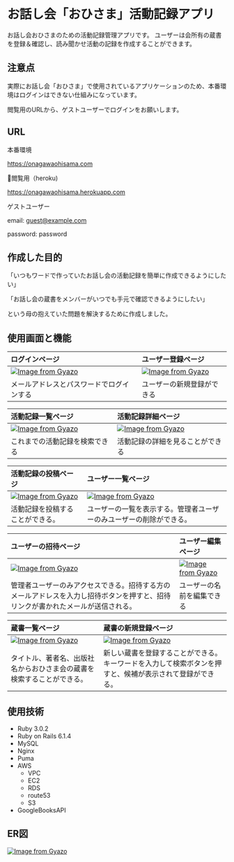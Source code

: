 # お話し会「おひさま」活動記録アプリ
お話し会おひさまのための活動記録管理アプリです。
ユーザーは会所有の蔵書を登録＆確認し、読み聞かせ活動の記録を作成することができます。

## 注意点
実際にお話し会「おひさま」で使用されているアプリケーションのため、本番環境はログインはできない仕組みになっています。

閲覧用のURLから、ゲストユーザーでログインをお願いします。
 
## URL
本番環境
  
https://onagawaohisama.com

閲覧用（heroku)
  
https://onagawaohisama.herokuapp.com
 
ゲストユーザー

email: guest@example.com

password: password

## 作成した目的
「いつもワードで作っていたお話し会の活動記録を簡単に作成できるようにしたい」

「お話し会の蔵書をメンバーがいつでも手元で確認できるようにしたい」

という母の抱えていた問題を解決するために作成しました。  

## 使用画面と機能
| ログインページ | ユーザー登録ページ |
| :--- | :--- |
| [![Image from Gyazo](https://i.gyazo.com/cd3dbd9ad93a4b53230105109a2d15ed.png)](https://gyazo.com/cd3dbd9ad93a4b53230105109a2d15ed) | [![Image from Gyazo](https://i.gyazo.com/281a204374054eccdceb39551c7076a9.png)](https://gyazo.com/281a204374054eccdceb39551c7076a9) |
| メールアドレスとパスワードでログインする | ユーザーの新規登録ができる |

| 活動記録一覧ページ | 活動記録詳細ページ |
| :--- | :--- |
| [![Image from Gyazo](https://i.gyazo.com/4865d4c9d318fab1ab72ca56cc631950.png)](https://gyazo.com/4865d4c9d318fab1ab72ca56cc631950) | [![Image from Gyazo](https://i.gyazo.com/11ad1084751ce4c45056174926f06366.png)](https://gyazo.com/11ad1084751ce4c45056174926f06366) |
| これまでの活動記録を検索できる | 活動記録の詳細を見ることができる |
  
| 活動記録の投稿ページ | ユーザー一覧ページ |
| :--- | :--- |
| [![Image from Gyazo](https://i.gyazo.com/1956782160ccce315f5795c8d876792d.png)](https://gyazo.com/1956782160ccce315f5795c8d876792d) | [![Image from Gyazo](https://i.gyazo.com/8f560205687689d44d5d21bfd2d44d85.png)](https://gyazo.com/8f560205687689d44d5d21bfd2d44d85) |
| 活動記録を投稿することができる。 | ユーザーの一覧を表示する。管理者ユーザーのみユーザーの削除ができる。 |
  
| ユーザーの招待ページ | ユーザー編集ページ |
| :--- | :--- |
| [![Image from Gyazo](https://i.gyazo.com/60cc7a5913e7574e520239238088086e.png)](https://gyazo.com/60cc7a5913e7574e520239238088086e) | [![Image from Gyazo](https://i.gyazo.com/7aeb8cdc6baa0344fd9242f47badcefc.png)](https://gyazo.com/7aeb8cdc6baa0344fd9242f47badcefc) |
| 管理者ユーザーのみアクセスできる。招待する方のメールアドレスを入力し招待ボタンを押すと、招待リンクが書かれたメールが送信される。 | ユーザーの名前を編集できる |
  
| 蔵書一覧ページ | 蔵書の新規登録ページ |
| :--- | :--- |
| [![Image from Gyazo](https://i.gyazo.com/85dc532da8e2bea34ecd0a38cf7a458c.png)](https://gyazo.com/85dc532da8e2bea34ecd0a38cf7a458c) | [![Image from Gyazo](https://i.gyazo.com/0b00e2862ebb2517840effdcd9792f6e.png)](https://gyazo.com/0b00e2862ebb2517840effdcd9792f6e) |
| タイトル、著者名、出版社名からおひさま会の蔵書を検索することができる。 | 新しい蔵書を登録することができる。キーワードを入力して検索ボタンを押すと、候補が表示されて登録ができる。|

## 使用技術 

* Ruby 3.0.2
* Ruby on Rails 6.1.4
* MySQL
* Nginx
* Puma
* AWS
  * VPC
  * EC2
  * RDS
  * route53
  * S3
* GoogleBooksAPI

## ER図
[![Image from Gyazo](https://i.gyazo.com/e57d8f74a3274121a8c3e796a89bfdb6.png)](https://gyazo.com/e57d8f74a3274121a8c3e796a89bfdb6)

